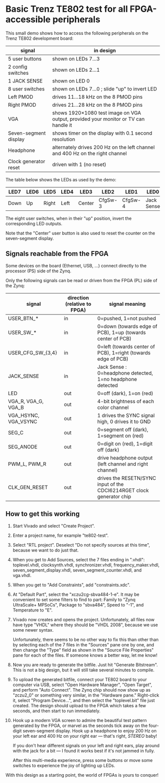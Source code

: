
Basic Trenz TE802 test for all FPGA-accessible peripherals
==========================================================

This small demo shows how to access the following peripherals on the Trenz TE802 development board:

signal                            | in design
--------------------------------- | -----------------------------------------------------------------------------------
5 user buttons                    | shown on LEDs 7…3
2 config switches                 | shown on LEDs 2…1
1 JACK SENSE                      | shown on LED 0
8 user switches                   | shown on LEDs 7…0 ; slide "up" to invert LED
Left PMOD                         | drives 11…18 kHz on the 8 PMOD pins
Right PMOD                        | drives 21…28 kHz on the 8 PMOD pins
VGA                               | shows 1920×1080 test image on VGA output, provided your monitor or TV can handle it
Seven-segment display             | shows timer on the display with 0.1 second resolution
Headphone                         | alternately drives 200 Hz on the left channel and 400 Hz on the right channel
Clock generator reset             | driven with 1 (no reset)

The table below shows the LEDs as used by the demo:

LED7 | LED6 | LED5  | LED4 | LED3   | LED2    | LED1    | LED0
---- | ---- | ----- | ---- | ------ | ------- | ------- | ----------
Down | Up   | Right | Left | Center | CfgSw-3 | CfgSw-4 | Jack Sense

The eight user switches, when in their "up" position, invert the corresponding LED outputs.

Note that the "Center" user button is also used to reset the counter on the seven-segment display.

Signals reachable from the FPGA
-------------------------------

Some devices on the board (Ethernet, USB, ...) connect directly to the processor (PS) side of the Zynq.

Only the following signals can be read or driven from the FPGA (PL) side of the Zynq:

signal               | direction (relative to FPGA) | signal meaning
-------------------- | ---------------------------- | ---------------------------------------------------------------------
USER_BTN_*           |            in                | 0=pushed, 1=not pushed
USER_SW_*            |            in                | 0=down (towards edge of PCB), 1=up (towards center of PCB)
USER_CFG_SW_{3,4}    |            in                | 0=left (towards center of PCB), 1=right (towards edge of PCB)
JACK_SENSE           |            in                | Jack Sense : 0=headphone detected, 1=no headphone detected
LED                  |            out               | 0=off (dark), 1=on (red)
VGA_R, VGA_G, VGA_B  |            out               | 4-bit brightness of each color channel
VGA_HSYNC, VGA_VSYNC |            out               | 1 drives the SYNC signal high, 0 drives it to GND
SEG_C                |            out               | 0=segment off (dark), 1=segment on (red)
SEG_ANODE            |            out               | 0=digit on (red), 1=digit off (dark)
PWM_L, PWM_R         |            out               | drive headphone output (left channel and right channel)
CLK_GEN_RESET        |            out               | drives the RESETN/SYNC input of the CDCI6214RGET clock generator chip

How to get this working
-----------------------

1. Start Vivado and select "Create Project".

2. Enter a project name, for example "te802-test".

3. Select "RTL project". Deselect "Do not specify sources at this time", because we want to do just that.

4. When you get to Add Sources, select the 7 files ending in ".vhdl": toplevel.vhdl, clocksynth.vhdl,
   synchronizer.vhdl, frequency_maker.vhdl, seven_segment_display.vhdl, seven_segment_counter.vhdl, and vga.vhdl.

5. When you get to "Add Constraints", add "constraints.xdc".

6. At "Default Part", select the "xczu2cg-sbva484-1-e". It may be convenient to set some filters to find to part:
   Family to "Zynq UltraScale+ MPSoCs", Package to "sbva484", Speed to "-1", and Temperature to "E".

7. Vivado now creates and opens the project. Unfortunately, all files now have type "VHDL" where they should be
   "VHDL 2008", because we use some newer syntax.

   Unfortunately, there seems to be no other way to fix this than other than by selecting each of the 7 files in the
   "Sources" pane one by one, and then change the "Type" field as shown in the "Source File Properties" pane for each
   of the files. If someone knows a better way, let me know!

8. Now you are ready to generate the bitfile. Just hit "Generate Bitstream". This is not a big design, but it will
   still take several minutes to compile.

9. To upload the generated bitfile, connect your TE802 board to your computer via USB, select "Open Hardware Manager",
   "Open Target", and perform "Auto Connect". The Zynq chip should now show up as "zczu2_0" or something very similar,
   in the "Hardware pane." Right-click it, select "Program Device…", and then select the "toplevel.bit" file just
   created. The design should upload to the FPGA which takes a few seconds, and then start to run immediately.

10. Hook up a modern VGA screen to admire the beautiful test pattern generated by the FPGA, or marvel as the seconds
    tick away on the four-digit seven-segment display. Hook up a headphone to enjoy 200 Hz on your left ear and
    400 Hz on your right ear — that's right, *STEREO* baby!

    If you don't hear different signals on your left and right ears, play around with the jack for a bit —
    I found it works best if it's not jammed in fully.

    After this multi-media experience, press some buttons or move some switches to experience the joy of lighting up LEDs.

With this design as a starting point, the world of FPGAs is yours to conquer!
